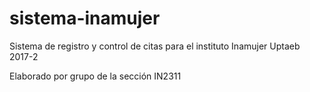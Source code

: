 # sistema-inamujer
Sistema de registro y control de citas para el instituto Inamujer 
Uptaeb 2017-2

Elaborado por grupo de la sección IN2311
